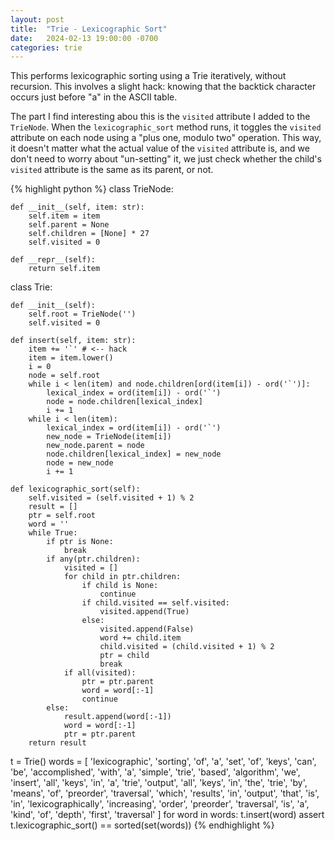 ```yaml
---
layout: post
title:  "Trie - Lexicographic Sort"
date:   2024-02-13 19:00:00 -0700
categories: trie
---
```


This performs lexicographic sorting using a Trie iteratively, without
recursion. This involves a slight hack: knowing that the backtick character
occurs just before "a" in the ASCII table.

The part I find interesting abou this is the `visited` attribute I added
to the `TrieNode`. When the `lexicographic_sort` method runs, it toggles the
`visited` attribute on each node using a "plus one, modulo two" operation.
This way, it doesn't matter what the actual value of the `visited`
attribute is, and we don't need to worry about "un-setting" it, we just check
whether the child's `visited` attribute is the same as its parent, or not.


{% highlight python %}
class TrieNode:

    def __init__(self, item: str):
        self.item = item
        self.parent = None
        self.children = [None] * 27
        self.visited = 0

    def __repr__(self):
        return self.item

class Trie:

    def __init__(self):
        self.root = TrieNode('')
        self.visited = 0

    def insert(self, item: str):
        item += '`' # <-- hack
        item = item.lower()
        i = 0
        node = self.root
        while i < len(item) and node.children[ord(item[i]) - ord('`')]:
            lexical_index = ord(item[i]) - ord('`')
            node = node.children[lexical_index]
            i += 1
        while i < len(item):
            lexical_index = ord(item[i]) - ord('`')
            new_node = TrieNode(item[i])
            new_node.parent = node
            node.children[lexical_index] = new_node
            node = new_node
            i += 1

    def lexicographic_sort(self):
        self.visited = (self.visited + 1) % 2
        result = []
        ptr = self.root
        word = ''
        while True:
            if ptr is None:
                break
            if any(ptr.children):
                visited = []
                for child in ptr.children:
                    if child is None:
                        continue
                    if child.visited == self.visited:
                        visited.append(True)
                    else:
                        visited.append(False)
                        word += child.item
                        child.visited = (child.visited + 1) % 2
                        ptr = child
                        break
                if all(visited):
                    ptr = ptr.parent
                    word = word[:-1]
                    continue
            else:
                result.append(word[:-1])
                word = word[:-1]
                ptr = ptr.parent
        return result
                
t = Trie()
words = [
    'lexicographic', 'sorting', 'of', 'a', 'set', 'of', 'keys', 'can', 'be',
    'accomplished', 'with', 'a', 'simple', 'trie', 'based', 'algorithm',
    'we', 'insert', 'all', 'keys', 'in', 'a', 'trie', 'output', 'all',
    'keys', 'in', 'the', 'trie', 'by', 'means', 'of', 'preorder',
    'traversal', 'which', 'results', 'in', 'output', 'that', 'is', 'in',
    'lexicographically', 'increasing', 'order', 'preorder', 'traversal',
    'is', 'a', 'kind', 'of', 'depth', 'first', 'traversal'
]
for word in words:
    t.insert(word)
assert t.lexicographic_sort() == sorted(set(words))
{% endhighlight %}

